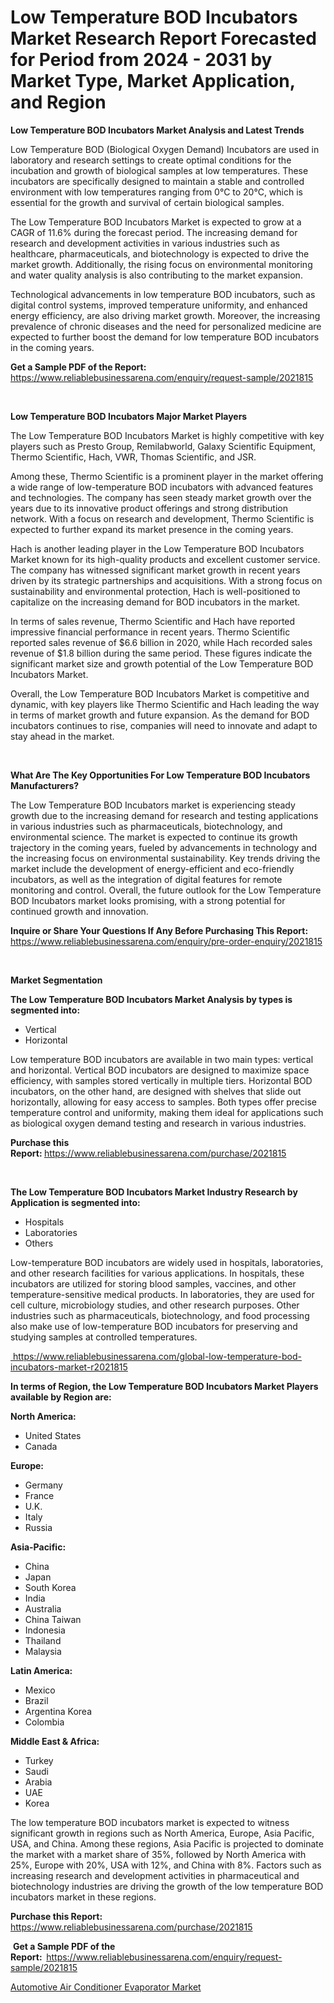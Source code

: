 <p><h1>Low Temperature BOD Incubators Market Research Report Forecasted for Period from 2024 -  2031 by Market Type, Market Application, and Region</h1></p><p><strong>Low Temperature BOD Incubators Market Analysis and Latest Trends</strong></p>
<p><p>Low Temperature BOD (Biological Oxygen Demand) Incubators are used in laboratory and research settings to create optimal conditions for the incubation and growth of biological samples at low temperatures. These incubators are specifically designed to maintain a stable and controlled environment with low temperatures ranging from 0°C to 20°C, which is essential for the growth and survival of certain biological samples.</p><p>The Low Temperature BOD Incubators Market is expected to grow at a CAGR of 11.6% during the forecast period. The increasing demand for research and development activities in various industries such as healthcare, pharmaceuticals, and biotechnology is expected to drive the market growth. Additionally, the rising focus on environmental monitoring and water quality analysis is also contributing to the market expansion.</p><p>Technological advancements in low temperature BOD incubators, such as digital control systems, improved temperature uniformity, and enhanced energy efficiency, are also driving market growth. Moreover, the increasing prevalence of chronic diseases and the need for personalized medicine are expected to further boost the demand for low temperature BOD incubators in the coming years.</p></p>
<p><strong>Get a Sample PDF of the Report:&nbsp;</strong> <a href="https://www.reliablebusinessarena.com/enquiry/request-sample/2021815">https://www.reliablebusinessarena.com/enquiry/request-sample/2021815</a></p>
<p>&nbsp;</p>
<p><strong>Low Temperature BOD Incubators Major Market Players</strong></p>
<p><p>The Low Temperature BOD Incubators Market is highly competitive with key players such as Presto Group, Remilabworld, Galaxy Scientific Equipment, Thermo Scientific, Hach, VWR, Thomas Scientific, and JSR. </p><p>Among these, Thermo Scientific is a prominent player in the market offering a wide range of low-temperature BOD incubators with advanced features and technologies. The company has seen steady market growth over the years due to its innovative product offerings and strong distribution network. With a focus on research and development, Thermo Scientific is expected to further expand its market presence in the coming years.</p><p>Hach is another leading player in the Low Temperature BOD Incubators Market known for its high-quality products and excellent customer service. The company has witnessed significant market growth in recent years driven by its strategic partnerships and acquisitions. With a strong focus on sustainability and environmental protection, Hach is well-positioned to capitalize on the increasing demand for BOD incubators in the market.</p><p>In terms of sales revenue, Thermo Scientific and Hach have reported impressive financial performance in recent years. Thermo Scientific reported sales revenue of $6.6 billion in 2020, while Hach recorded sales revenue of $1.8 billion during the same period. These figures indicate the significant market size and growth potential of the Low Temperature BOD Incubators Market.</p><p>Overall, the Low Temperature BOD Incubators Market is competitive and dynamic, with key players like Thermo Scientific and Hach leading the way in terms of market growth and future expansion. As the demand for BOD incubators continues to rise, companies will need to innovate and adapt to stay ahead in the market.</p></p>
<p>&nbsp;</p>
<p><strong>What Are The Key Opportunities For Low Temperature BOD Incubators Manufacturers?</strong></p>
<p><p>The Low Temperature BOD Incubators market is experiencing steady growth due to the increasing demand for research and testing applications in various industries such as pharmaceuticals, biotechnology, and environmental science. The market is expected to continue its growth trajectory in the coming years, fueled by advancements in technology and the increasing focus on environmental sustainability. Key trends driving the market include the development of energy-efficient and eco-friendly incubators, as well as the integration of digital features for remote monitoring and control. Overall, the future outlook for the Low Temperature BOD Incubators market looks promising, with a strong potential for continued growth and innovation.</p></p>
<p><strong>Inquire or Share Your Questions If Any Before Purchasing This Report:</strong> <a href="https://www.reliablebusinessarena.com/enquiry/pre-order-enquiry/2021815">https://www.reliablebusinessarena.com/enquiry/pre-order-enquiry/2021815</a></p>
<p>&nbsp;</p>
<p><strong>Market Segmentation</strong></p>
<p><strong>The Low Temperature BOD Incubators Market Analysis by types is segmented into:</strong></p>
<p><ul><li>Vertical</li><li>Horizontal</li></ul></p>
<p><p>Low temperature BOD incubators are available in two main types: vertical and horizontal. Vertical BOD incubators are designed to maximize space efficiency, with samples stored vertically in multiple tiers. Horizontal BOD incubators, on the other hand, are designed with shelves that slide out horizontally, allowing for easy access to samples. Both types offer precise temperature control and uniformity, making them ideal for applications such as biological oxygen demand testing and research in various industries.</p></p>
<p><strong>Purchase this Report:&nbsp;</strong><a href="https://www.reliablebusinessarena.com/purchase/2021815">https://www.reliablebusinessarena.com/purchase/2021815</a></p>
<p>&nbsp;</p>
<p><strong>The Low Temperature BOD Incubators Market Industry Research by Application is segmented into:</strong></p>
<p><ul><li>Hospitals</li><li>Laboratories</li><li>Others</li></ul></p>
<p><p>Low-temperature BOD incubators are widely used in hospitals, laboratories, and other research facilities for various applications. In hospitals, these incubators are utilized for storing blood samples, vaccines, and other temperature-sensitive medical products. In laboratories, they are used for cell culture, microbiology studies, and other research purposes. Other industries such as pharmaceuticals, biotechnology, and food processing also make use of low-temperature BOD incubators for preserving and studying samples at controlled temperatures.</p></p>
<p><a href="https://www.reliablebusinessarena.com/global-low-temperature-bod-incubators-market-r2021815">&nbsp;https://www.reliablebusinessarena.com/global-low-temperature-bod-incubators-market-r2021815</a></p>
<p><strong>In terms of Region, the Low Temperature BOD Incubators Market Players available by Region are:</strong></p>
<p>
    <p> <strong> North America: </strong>
        <ul>
            <li>United States</li>
            <li>Canada</li>
        </ul>
        </p> 
    <p> <strong> Europe: </strong>
        <ul>
            <li>Germany</li>
            <li>France</li>
            <li>U.K.</li>
            <li>Italy</li>
            <li>Russia</li>
        </ul>
        </p> 
    <p> <strong> Asia-Pacific: </strong>
        <ul>
            <li>China</li>
            <li>Japan</li>
            <li>South Korea</li>
            <li>India</li>
            <li>Australia</li>
            <li>China Taiwan</li>
            <li>Indonesia</li>
            <li>Thailand</li>
            <li>Malaysia</li>
        </ul>
        </p> 
    <p> <strong> Latin America: </strong>
        <ul>
            <li>Mexico</li>
            <li>Brazil</li>
            <li>Argentina Korea</li>
            <li>Colombia</li>
        </ul>
        </p> 
    <p> <strong> Middle East & Africa: </strong>
        <ul>
            <li>Turkey</li>
            <li>Saudi</li>
            <li>Arabia</li>
            <li>UAE</li>
            <li>Korea</li>
        </ul>
    </p>
    </p>
<p><p>The low temperature BOD incubators market is expected to witness significant growth in regions such as North America, Europe, Asia Pacific, USA, and China. Among these regions, Asia Pacific is projected to dominate the market with a market share of 35%, followed by North America with 25%, Europe with 20%, USA with 12%, and China with 8%. Factors such as increasing research and development activities in pharmaceutical and biotechnology industries are driving the growth of the low temperature BOD incubators market in these regions.</p></p>
<p><strong>Purchase this Report: </strong><a href="https://www.reliablebusinessarena.com/purchase/2021815">https://www.reliablebusinessarena.com/purchase/2021815</a></p>
<p>&nbsp;<strong>Get a Sample PDF of the Report:&nbsp;&nbsp;</strong><a href="https://www.reliablebusinessarena.com/enquiry/request-sample/2021815">https://www.reliablebusinessarena.com/enquiry/request-sample/2021815</a></p>
<p><strong></strong></p>
<p><p><a href="https://view.publitas.com/reportprime-1/automotive-air-conditioner-evaporator-market-a-global-and-regional-analysis-focus-on-region-country-level-analysis-and-competitive-landscape-analysis-and-forecast-2024-2031/">Automotive Air Conditioner Evaporator Market</a></p></p>